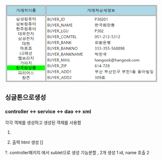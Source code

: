 ![예제](/jQuery/ajax/img/b.png)

## 싱글톤으로생성
### controller <-> service <-> dao <-> xml
각각 객체를 생성하고 생성된 객체를 사용함

1. 

2. 출력 html 생성 []




?. controller패키지 에서 sublet으로 생성
기능분할 , 2개 생성
1 id, name 호출
2 